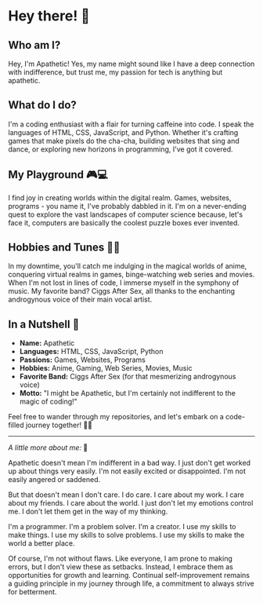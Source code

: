 # Hey there! 👋

## Who am I?

Hey, I'm Apathetic! Yes, my name might sound like I have a deep connection with indifference, but trust me, my passion for tech is anything but apathetic.

## What do I do?

I'm a coding enthusiast with a flair for turning caffeine into code. I speak the languages of HTML, CSS, JavaScript, and Python. Whether it's crafting games that make pixels do the cha-cha, building websites that sing and dance, or exploring new horizons in programming, I've got it covered.

## My Playground 🎮💻

I find joy in creating worlds within the digital realm. Games, websites, programs - you name it, I've probably dabbled in it. I'm on a never-ending quest to explore the vast landscapes of computer science because, let's face it, computers are basically the coolest puzzle boxes ever invented.

## Hobbies and Tunes 🌈🎶

In my downtime, you'll catch me indulging in the magical worlds of anime, conquering virtual realms in games, binge-watching web series and movies. When I'm not lost in lines of code, I immerse myself in the symphony of music. My favorite band? Ciggs After Sex, all thanks to the enchanting androgynous voice of their main vocal artist.

## In a Nutshell 🌰

- **Name:** Apathetic
- **Languages:** HTML, CSS, JavaScript, Python
- **Passions:** Games, Websites, Programs
- **Hobbies:** Anime, Gaming, Web Series, Movies, Music
- **Favorite Band:** Ciggs After Sex (for that mesmerizing androgynous voice)
- **Motto:** "I might be Apathetic, but I'm certainly not indifferent to the magic of coding!"

Feel free to wander through my repositories, and let's embark on a code-filled journey together! 🚀✨

---

*A little more about me:* 🧠

Apathetic doesn't mean I'm indifferent in a bad way. I just don't get worked up about things very easily. I'm not easily excited or disappointed. I'm not easily angered or saddened.

But that doesn't mean I don't care. I do care. I care about my work. I care about my friends. I care about the world. I just don't let my emotions control me. I don't let them get in the way of my thinking.

I'm a programmer. I'm a problem solver. I'm a creator. I use my skills to make things. I use my skills to solve problems. I use my skills to make the world a better place.

Of course, I'm not without flaws. Like everyone, I am prone to making errors, but I don't view these as setbacks. Instead, I embrace them as opportunities for growth and learning. Continual self-improvement remains a guiding principle in my journey through life, a commitment to always strive for betterment.


